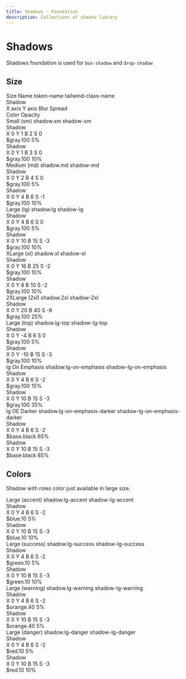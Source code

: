 ```yaml
---
title: Shadows · Foundation
description: Collections of shadow library
---
```


<script setup>
  import pCaption from '../../components/caption/Caption.vue'
  import IconSun from '@privyid/persona-icon/vue/sun/16.vue'
</script>

# Shadows
Shadows foundation is used for `box-shadow` and `drop-shadow`

## Size
<div class="pt-20 pb-8">
  <p-heading element="h5" class="mb-0 !text-default dark:!text-dark-default">Size Name</p-heading>
  <p-caption class="!text-lightblue-50">token-name</p-caption>
  <p-caption class="!text-subtle dark:!text-dark-subtle">tailwind-class-name</p-caption>
  <div class="w-10/12 pt-2 space-y-1">
    <div class="relative">
      <IconSun class="absolute top-0 scale-75 text-muted -left-5" /> 
      <p-caption class="!text-muted dark:!text-dark-muted">Shadow</p-caption>
    </div>
    <div class="flex space-x-4">
      <p-caption class="!text-default dark:!text-dark-default">X axis</p-caption>
      <p-caption class="!text-default dark:!text-dark-default">Y axis</p-caption>
      <p-caption class="!text-default dark:!text-dark-default">Blur</p-caption>
      <p-caption class="!text-default dark:!text-dark-default">Spread</p-caption>
    </div>
    <div class="flex space-x-8">
      <p-caption class="!text-default dark:!text-dark-default">Color</p-caption>
      <p-caption class="!text-default dark:!text-dark-default">Opacity</p-caption>
    </div>
  </div>
</div>

<div class="grid flex-1 grid-cols-4 gap-y-8 gap-x-6">
  <div class="space-y-4">
    <div class="border rounded shadow-sm w-36 h-36 border-default"></div>
    <div class="space-y-1">
      <p-caption size="tn" class="!text-default dark:!text-dark-default">Small (sm)</p-caption>
      <p-caption size="tn" class="!text-lightblue-50">shadow.sm</p-caption>
      <p-caption size="tn" class="!text-subtle dark:!text-dark-subtle">shadow-sm</p-caption>
    </div>
    <div class="w-10/12 space-y-1">
      <div class="relative">
        <IconSun class="absolute top-0 scale-75 text-muted -left-5" /> 
        <p-caption class="!text-muted dark:!text-dark-muted">Shadow</p-caption>
      </div>
      <div class="flex justify-between">
        <p-caption size="tn">X <span class="text-default dark:text-dark-default">0</span></p-caption>
        <p-caption size="tn">Y <span class="text-default dark:text-dark-default">1</span></p-caption>
        <p-caption size="tn">B <span class="text-default dark:text-dark-default">2</span></p-caption>
        <p-caption size="tn">S <span class="text-default dark:text-dark-default">0</span></p-caption>
      </div>
      <div class="flex space-x-8">
        <p-caption size="tn" class="!text-default dark:!text-dark-default">$gray.100</p-caption>
        <p-caption size="tn" class="!text-default dark:!text-dark-default">5%</p-caption>
      </div>
    </div>
    <div class="w-10/12 space-y-1">
      <div class="relative">
        <IconSun class="absolute top-0 scale-75 text-muted -left-5" /> 
        <p-caption class="!text-muted dark:!text-dark-muted">Shadow</p-caption>
      </div>
      <div class="flex justify-between">
        <p-caption size="tn">X <span class="text-default dark:text-dark-default">0</span></p-caption>
        <p-caption size="tn">Y <span class="text-default dark:text-dark-default">1</span></p-caption>
        <p-caption size="tn">B <span class="text-default dark:text-dark-default">3</span></p-caption>
        <p-caption size="tn">S <span class="text-default dark:text-dark-default">0</span></p-caption>
      </div>
      <div class="flex space-x-8">
        <p-caption size="tn" class="!text-default dark:!text-dark-default">$gray.100</p-caption>
        <p-caption size="tn" class="!text-default dark:!text-dark-default">10%</p-caption>
      </div>
    </div>
  </div>

  <div class="space-y-4">
    <div class="border rounded shadow-md w-36 h-36 border-default"></div>
    <div class="space-y-1">
      <p-caption size="tn" class="!text-default dark:!text-dark-default">Medium (md)</p-caption>
      <p-caption size="tn" class="!text-lightblue-50">shadow.md</p-caption>
      <p-caption size="tn" class="!text-subtle dark:!text-dark-subtle">shadow-md</p-caption>
    </div>
    <div class="w-10/12 space-y-1">
      <div class="relative">
        <IconSun class="absolute top-0 scale-75 text-muted -left-5" /> 
        <p-caption class="!text-muted dark:!text-dark-muted">Shadow</p-caption>
      </div>
      <div class="flex justify-between">
        <p-caption size="tn">X <span class="text-default dark:text-dark-default">0</span></p-caption>
        <p-caption size="tn">Y <span class="text-default dark:text-dark-default">2</span></p-caption>
        <p-caption size="tn">B <span class="text-default dark:text-dark-default">4</span></p-caption>
        <p-caption size="tn">S <span class="text-default dark:text-dark-default">0</span></p-caption>
      </div>
      <div class="flex space-x-8">
        <p-caption size="tn" class="!text-default dark:!text-dark-default">$gray.100</p-caption>
        <p-caption size="tn" class="!text-default dark:!text-dark-default">5%</p-caption>
      </div>
    </div>
    <div class="w-10/12 space-y-1">
      <div class="relative">
        <IconSun class="absolute top-0 scale-75 text-muted -left-5" /> 
        <p-caption class="!text-muted dark:!text-dark-muted">Shadow</p-caption>
      </div>
      <div class="flex justify-between">
        <p-caption size="tn">X <span class="text-default dark:text-dark-default">0</span></p-caption>
        <p-caption size="tn">Y <span class="text-default dark:text-dark-default">4</span></p-caption>
        <p-caption size="tn">B <span class="text-default dark:text-dark-default">6</span></p-caption>
        <p-caption size="tn">S <span class="text-default dark:text-dark-default">-1</span></p-caption>
      </div>
      <div class="flex space-x-8">
        <p-caption size="tn" class="!text-default dark:!text-dark-default">$gray.100</p-caption>
        <p-caption size="tn" class="!text-default dark:!text-dark-default">10%</p-caption>
      </div>
    </div>
  </div>

  <div class="space-y-4">
    <div class="border rounded shadow-lg w-36 h-36 border-default"></div>
    <div class="space-y-1">
      <p-caption size="tn" class="!text-default dark:!text-dark-default">Large (lg)</p-caption>
      <p-caption size="tn" class="!text-lightblue-50">shadow.lg</p-caption>
      <p-caption size="tn" class="!text-subtle dark:!text-dark-subtle">shadow-lg</p-caption>
    </div>
    <div class="w-10/12 space-y-1">
      <div class="relative">
        <IconSun class="absolute top-0 scale-75 text-muted -left-5" /> 
        <p-caption class="!text-muted dark:!text-dark-muted">Shadow</p-caption>
      </div>
      <div class="flex justify-between">
        <p-caption size="tn">X <span class="text-default dark:text-dark-default">0</span></p-caption>
        <p-caption size="tn">Y <span class="text-default dark:text-dark-default">4</span></p-caption>
        <p-caption size="tn">B <span class="text-default dark:text-dark-default">6</span></p-caption>
        <p-caption size="tn">S <span class="text-default dark:text-dark-default">0</span></p-caption>
      </div>
      <div class="flex space-x-8">
        <p-caption size="tn" class="!text-default dark:!text-dark-default">$gray.100</p-caption>
        <p-caption size="tn" class="!text-default dark:!text-dark-default">5%</p-caption>
      </div>
    </div>
    <div class="w-10/12 space-y-1">
      <div class="relative">
        <IconSun class="absolute top-0 scale-75 text-muted -left-5" /> 
        <p-caption class="!text-muted dark:!text-dark-muted">Shadow</p-caption>
      </div>
      <div class="flex justify-between">
        <p-caption size="tn">X <span class="text-default dark:text-dark-default">0</span></p-caption>
        <p-caption size="tn">Y <span class="text-default dark:text-dark-default">10</span></p-caption>
        <p-caption size="tn">B <span class="text-default dark:text-dark-default">15</span></p-caption>
        <p-caption size="tn">S <span class="text-default dark:text-dark-default">-3</span></p-caption>
      </div>
      <div class="flex space-x-8">
        <p-caption size="tn" class="!text-default dark:!text-dark-default">$gray.100</p-caption>
        <p-caption size="tn" class="!text-default dark:!text-dark-default">10%</p-caption>
      </div>
    </div>
  </div>

  <div class="space-y-4">
    <div class="border rounded shadow-xl w-36 h-36 border-default"></div>
    <div class="space-y-1">
      <p-caption size="tn" class="!text-default dark:!text-dark-default">XLarge (xl)</p-caption>
      <p-caption size="tn" class="!text-lightblue-50">shadow.xl</p-caption>
      <p-caption size="tn" class="!text-subtle dark:!text-dark-subtle">shadow-xl</p-caption>
    </div>
    <div class="w-10/12 space-y-1">
      <div class="relative">
        <IconSun class="absolute top-0 scale-75 text-muted -left-5" /> 
        <p-caption class="!text-muted dark:!text-dark-muted">Shadow</p-caption>
      </div>
      <div class="flex justify-between">
        <p-caption size="tn">X <span class="text-default dark:text-dark-default">0</span></p-caption>
        <p-caption size="tn">Y <span class="text-default dark:text-dark-default">16</span></p-caption>
        <p-caption size="tn">B <span class="text-default dark:text-dark-default">25</span></p-caption>
        <p-caption size="tn">S <span class="text-default dark:text-dark-default">-2</span></p-caption>
      </div>
      <div class="flex space-x-8">
        <p-caption size="tn" class="!text-default dark:!text-dark-default">$gray.100</p-caption>
        <p-caption size="tn" class="!text-default dark:!text-dark-default">10%</p-caption>
      </div>
    </div>
    <div class="w-10/12 space-y-1">
      <div class="relative">
        <IconSun class="absolute top-0 scale-75 text-muted -left-5" /> 
        <p-caption class="!text-muted dark:!text-dark-muted">Shadow</p-caption>
      </div>
      <div class="flex justify-between">
        <p-caption size="tn">X <span class="text-default dark:text-dark-default">0</span></p-caption>
        <p-caption size="tn">Y <span class="text-default dark:text-dark-default">8</span></p-caption>
        <p-caption size="tn">B <span class="text-default dark:text-dark-default">10</span></p-caption>
        <p-caption size="tn">S <span class="text-default dark:text-dark-default">-2</span></p-caption>
      </div>
      <div class="flex space-x-8">
        <p-caption size="tn" class="!text-default dark:!text-dark-default">$gray.100</p-caption>
        <p-caption size="tn" class="!text-default dark:!text-dark-default">10%</p-caption>
      </div>
    </div>
  </div>

  <div class="space-y-4">
    <div class="border rounded shadow-2xl w-36 h-36 border-default"></div>
    <div class="space-y-1">
      <p-caption size="tn" class="!text-default dark:!text-dark-default">2XLarge (2xl)</p-caption>
      <p-caption size="tn" class="!text-lightblue-50">shadow.2xl</p-caption>
      <p-caption size="tn" class="!text-subtle dark:!text-dark-subtle">shadow-2xl</p-caption>
    </div>
    <div class="w-10/12 space-y-1">
      <div class="relative">
        <IconSun class="absolute top-0 scale-75 text-muted -left-5" /> 
        <p-caption class="!text-muted dark:!text-dark-muted">Shadow</p-caption>
      </div>
      <div class="flex justify-between">
        <p-caption size="tn">X <span class="text-default dark:text-dark-default">0</span></p-caption>
        <p-caption size="tn">Y <span class="text-default dark:text-dark-default">20</span></p-caption>
        <p-caption size="tn">B <span class="text-default dark:text-dark-default">40</span></p-caption>
        <p-caption size="tn">S <span class="text-default dark:text-dark-default">-8</span></p-caption>
      </div>
      <div class="flex space-x-8">
        <p-caption size="tn" class="!text-default dark:!text-dark-default">$gray.100</p-caption>
        <p-caption size="tn" class="!text-default dark:!text-dark-default">25%</p-caption>
      </div>
    </div>
  </div>

  <div class="space-y-4">
    <div class="border rounded w-36 h-36 border-default shadow-lg-top"></div>
    <div class="space-y-1">
      <p-caption size="tn" class="!text-default dark:!text-dark-default">Large (top)</p-caption>
      <p-caption size="tn" class="!text-lightblue-50">shadow.lg-top</p-caption>
      <p-caption size="tn" class="!text-subtle dark:!text-dark-subtle">shadow-lg-top</p-caption>
    </div>
    <div class="w-10/12 space-y-1">
      <div class="relative">
        <IconSun class="absolute top-0 scale-75 text-muted -left-5" /> 
        <p-caption class="!text-muted dark:!text-dark-muted">Shadow</p-caption>
      </div>
      <div class="flex justify-between">
        <p-caption size="tn">X <span class="text-default dark:text-dark-default">0</span></p-caption>
        <p-caption size="tn">Y <span class="text-default dark:text-dark-default">-4</span></p-caption>
        <p-caption size="tn">B <span class="text-default dark:text-dark-default">6</span></p-caption>
        <p-caption size="tn">S <span class="text-default dark:text-dark-default">0</span></p-caption>
      </div>
      <div class="flex space-x-8">
        <p-caption size="tn" class="!text-default dark:!text-dark-default">$gray.100</p-caption>
        <p-caption size="tn" class="!text-default dark:!text-dark-default">5%</p-caption>
      </div>
    </div>
    <div class="w-10/12 space-y-1">
      <div class="relative">
        <IconSun class="absolute top-0 scale-75 text-muted -left-5" /> 
        <p-caption class="!text-muted dark:!text-dark-muted">Shadow</p-caption>
      </div>
      <div class="flex justify-between">
        <p-caption size="tn">X <span class="text-default dark:text-dark-default">0</span></p-caption>
        <p-caption size="tn">Y <span class="text-default dark:text-dark-default">-10</span></p-caption>
        <p-caption size="tn">B <span class="text-default dark:text-dark-default">15</span></p-caption>
        <p-caption size="tn">S <span class="text-default dark:text-dark-default">-3</span></p-caption>
      </div>
      <div class="flex space-x-8">
        <p-caption size="tn" class="!text-default dark:!text-dark-default">$gray.100</p-caption>
        <p-caption size="tn" class="!text-default dark:!text-dark-default">10%</p-caption>
      </div>
    </div>
  </div>

  <div class="space-y-4">
    <div class="p-4 mx-auto bg-accent-emphasis">
      <div class="mx-auto border rounded w-28 h-28 bg-emphasis-alpha border-on-emphasis-alpha-subtle shadow-lg-on-emphasis"></div>
    </div>
    <div class="space-y-1">
      <p-caption size="tn" class="!text-default dark:!text-dark-default">lg On Emphasis</p-caption>
      <p-caption size="tn" class="!text-lightblue-50">shadow.lg-on-emphasis</p-caption>
      <p-caption size="tn" class="!text-subtle dark:!text-dark-subtle">shadow-lg-on-emphasis</p-caption>
    </div>
    <div class="w-10/12 space-y-1">
      <div class="relative">
        <IconSun class="absolute top-0 scale-75 text-muted -left-5" /> 
        <p-caption class="!text-muted dark:!text-dark-muted">Shadow</p-caption>
      </div>
      <div class="flex justify-between">
        <p-caption size="tn">X <span class="text-default dark:text-dark-default">0</span></p-caption>
        <p-caption size="tn">Y <span class="text-default dark:text-dark-default">4</span></p-caption>
        <p-caption size="tn">B <span class="text-default dark:text-dark-default">6</span></p-caption>
        <p-caption size="tn">S <span class="text-default dark:text-dark-default">-2</span></p-caption>
      </div>
      <div class="flex space-x-8">
        <p-caption size="tn" class="!text-default dark:!text-dark-default">$gray.100</p-caption>
        <p-caption size="tn" class="!text-default dark:!text-dark-default">15%</p-caption>
      </div>
    </div>
    <div class="w-10/12 space-y-1">
      <div class="relative">
        <IconSun class="absolute top-0 scale-75 text-muted -left-5" /> 
        <p-caption class="!text-muted dark:!text-dark-muted">Shadow</p-caption>
      </div>
      <div class="flex justify-between">
        <p-caption size="tn">X <span class="text-default dark:text-dark-default">0</span></p-caption>
        <p-caption size="tn">Y <span class="text-default dark:text-dark-default">10</span></p-caption>
        <p-caption size="tn">B <span class="text-default dark:text-dark-default">15</span></p-caption>
        <p-caption size="tn">S <span class="text-default dark:text-dark-default">-3</span></p-caption>
      </div>
      <div class="flex space-x-8">
        <p-caption size="tn" class="!text-default dark:!text-dark-default">$gray.100</p-caption>
        <p-caption size="tn" class="!text-default dark:!text-dark-default">35%</p-caption>
      </div>
    </div>
  </div>

  <div class="space-y-4">
    <div class="p-4 mx-auto bg-emphasis">
      <div class="mx-auto border rounded w-28 h-28 bg-emphasis-alpha border-on-emphasis-alpha-subtle shadow-lg-on-emphasis-darker"></div>
    </div>
    <div class="space-y-1">
      <p-caption size="tn" class="!text-default dark:!text-dark-default">lg OE Darker</p-caption>
      <p-caption size="tn" class="!text-lightblue-50">shadow.lg-on-emphasis-darker</p-caption>
      <p-caption size="tn" class="!text-subtle dark:!text-dark-subtle">shadow-lg-on-emphasis-darker</p-caption>
    </div>
    <div class="w-10/12 space-y-1">
      <div class="relative">
        <IconSun class="absolute top-0 scale-75 text-muted -left-5" /> 
        <p-caption class="!text-muted dark:!text-dark-muted">Shadow</p-caption>
      </div>
      <div class="flex justify-between">
        <p-caption size="tn">X <span class="text-default dark:text-dark-default">0</span></p-caption>
        <p-caption size="tn">Y <span class="text-default dark:text-dark-default">4</span></p-caption>
        <p-caption size="tn">B <span class="text-default dark:text-dark-default">6</span></p-caption>
        <p-caption size="tn">S <span class="text-default dark:text-dark-default">-2</span></p-caption>
      </div>
      <div class="flex space-x-8">
        <p-caption size="tn" class="!text-default dark:!text-dark-default">$base.black</p-caption>
        <p-caption size="tn" class="!text-default dark:!text-dark-default">65%</p-caption>
      </div>
    </div>
    <div class="w-10/12 space-y-1">
      <div class="relative">
        <IconSun class="absolute top-0 scale-75 text-muted -left-5" /> 
        <p-caption class="!text-muted dark:!text-dark-muted">Shadow</p-caption>
      </div>
      <div class="flex justify-between">
        <p-caption size="tn">X <span class="text-default dark:text-dark-default">0</span></p-caption>
        <p-caption size="tn">Y <span class="text-default dark:text-dark-default">10</span></p-caption>
        <p-caption size="tn">B <span class="text-default dark:text-dark-default">15</span></p-caption>
        <p-caption size="tn">S <span class="text-default dark:text-dark-default">-3</span></p-caption>
      </div>
      <div class="flex space-x-8">
        <p-caption size="tn" class="!text-default dark:!text-dark-default">$base.black</p-caption>
        <p-caption size="tn" class="!text-default dark:!text-dark-default">85%</p-caption>
      </div>
    </div>
  </div>
</div>

## Colors
Shadow with roles color just available in large size.

<div class="grid flex-1 grid-cols-4 pt-20 gap-y-8 gap-x-6">
  <div class="space-y-4">
    <div class="border rounded w-36 h-36 border-accent shadow-lg-accent"></div>
    <div class="space-y-1">
      <p-caption class="!text-default dark:!text-dark-default">Large (accent)</p-caption>
      <p-caption class="!text-lightblue-50">shadow.lg-accent</p-caption>
      <p-caption class="!text-subtle dark:!text-dark-subtle">shadow-lg-accent</p-caption>
    </div>
    <div class="w-10/12 space-y-1">
      <div class="relative">
        <IconSun class="absolute top-0 scale-75 text-muted -left-5" /> 
        <p-caption class="!text-muted dark:!text-dark-muted">Shadow</p-caption>
      </div>
      <div class="flex justify-between">
        <p-caption>X <span class="text-default dark:text-dark-default">0</span></p-caption>
        <p-caption>Y <span class="text-default dark:text-dark-default">4</span></p-caption>
        <p-caption>B <span class="text-default dark:text-dark-default">6</span></p-caption>
        <p-caption>S <span class="text-default dark:text-dark-default">-2</span></p-caption>
      </div>
      <div class="flex space-x-8">
        <p-caption class="!text-default dark:!text-dark-default">$blue.10</p-caption>
        <p-caption class="!text-default dark:!text-dark-default">5%</p-caption>
      </div>
    </div>
    <div class="w-10/12 space-y-1">
      <div class="relative">
        <IconSun class="absolute top-0 scale-75 text-muted -left-5" /> 
        <p-caption class="!text-muted dark:!text-dark-muted">Shadow</p-caption>
      </div>
      <div class="flex justify-between">
        <p-caption>X <span class="text-default dark:text-dark-default">0</span></p-caption>
        <p-caption>Y <span class="text-default dark:text-dark-default">10</span></p-caption>
        <p-caption>B <span class="text-default dark:text-dark-default">15</span></p-caption>
        <p-caption>S <span class="text-default dark:text-dark-default">-3</span></p-caption>
      </div>
      <div class="flex space-x-8">
        <p-caption class="!text-default dark:!text-dark-default">$blue.10</p-caption>
        <p-caption class="!text-default dark:!text-dark-default">10%</p-caption>
      </div>
    </div>
  </div>

  <div class="space-y-4">
    <div class="border rounded w-36 h-36 border-success shadow-lg-success"></div>
    <div class="space-y-1">
      <p-caption class="!text-default dark:!text-dark-default">Large (success)</p-caption>
      <p-caption class="!text-lightblue-50">shadow.lg-success</p-caption>
      <p-caption class="!text-subtle dark:!text-dark-subtle">shadow-lg-success</p-caption>
    </div>
    <div class="w-10/12 space-y-1">
      <div class="relative">
        <IconSun class="absolute top-0 scale-75 text-muted -left-5" /> 
        <p-caption class="!text-muted dark:!text-dark-muted">Shadow</p-caption>
      </div>
      <div class="flex justify-between">
        <p-caption>X <span class="text-default dark:text-dark-default">0</span></p-caption>
        <p-caption>Y <span class="text-default dark:text-dark-default">4</span></p-caption>
        <p-caption>B <span class="text-default dark:text-dark-default">6</span></p-caption>
        <p-caption>S <span class="text-default dark:text-dark-default">-2</span></p-caption>
      </div>
      <div class="flex space-x-8">
        <p-caption class="!text-default dark:!text-dark-default">$green.10</p-caption>
        <p-caption class="!text-default dark:!text-dark-default">5%</p-caption>
      </div>
    </div>
    <div class="w-10/12 space-y-1">
      <div class="relative">
        <IconSun class="absolute top-0 scale-75 text-muted -left-5" /> 
        <p-caption class="!text-muted dark:!text-dark-muted">Shadow</p-caption>
      </div>
      <div class="flex justify-between">
        <p-caption>X <span class="text-default dark:text-dark-default">0</span></p-caption>
        <p-caption>Y <span class="text-default dark:text-dark-default">10</span></p-caption>
        <p-caption>B <span class="text-default dark:text-dark-default">15</span></p-caption>
        <p-caption>S <span class="text-default dark:text-dark-default">-3</span></p-caption>
      </div>
      <div class="flex space-x-8">
        <p-caption class="!text-default dark:!text-dark-default">$green.10</p-caption>
        <p-caption class="!text-default dark:!text-dark-default">10%</p-caption>
      </div>
    </div>
  </div>

  <div class="space-y-4">
    <div class="border rounded w-36 h-36 border-warning shadow-lg-warning"></div>
    <div class="space-y-1">
      <p-caption class="!text-default dark:!text-dark-default">Large (warning)</p-caption>
      <p-caption class="!text-lightblue-50">shadow.lg-warning</p-caption>
      <p-caption class="!text-subtle dark:!text-dark-subtle">shadow-lg-warning</p-caption>
    </div>
    <div class="w-10/12 space-y-1">
      <div class="relative">
        <IconSun class="absolute top-0 scale-75 text-muted -left-5" /> 
        <p-caption class="!text-muted dark:!text-dark-muted">Shadow</p-caption>
      </div>
      <div class="flex justify-between">
        <p-caption>X <span class="text-default dark:text-dark-default">0</span></p-caption>
        <p-caption>Y <span class="text-default dark:text-dark-default">4</span></p-caption>
        <p-caption>B <span class="text-default dark:text-dark-default">6</span></p-caption>
        <p-caption>S <span class="text-default dark:text-dark-default">-2</span></p-caption>
      </div>
      <div class="flex space-x-8">
        <p-caption class="!text-default dark:!text-dark-default">$orange.40</p-caption>
        <p-caption class="!text-default dark:!text-dark-default">5%</p-caption>
      </div>
    </div>
    <div class="w-10/12 space-y-1">
      <div class="relative">
        <IconSun class="absolute top-0 scale-75 text-muted -left-5" /> 
        <p-caption class="!text-muted dark:!text-dark-muted">Shadow</p-caption>
      </div>
      <div class="flex justify-between">
        <p-caption>X <span class="text-default dark:text-dark-default">0</span></p-caption>
        <p-caption>Y <span class="text-default dark:text-dark-default">10</span></p-caption>
        <p-caption>B <span class="text-default dark:text-dark-default">15</span></p-caption>
        <p-caption>S <span class="text-default dark:text-dark-default">-3</span></p-caption>
      </div>
      <div class="flex space-x-8">
        <p-caption class="!text-default dark:!text-dark-default">$orange.40</p-caption>
        <p-caption class="!text-default dark:!text-dark-default">5%</p-caption>
      </div>
    </div>
  </div>

  <div class="space-y-4">
    <div class="border rounded w-36 h-36 border-danger shadow-lg-danger"></div>
    <div class="space-y-1">
      <p-caption class="!text-default dark:!text-dark-default">Large (danger)</p-caption>
      <p-caption class="!text-lightblue-50">shadow.lg-danger</p-caption>
      <p-caption class="!text-subtle dark:!text-dark-subtle">shadow-lg-danger</p-caption>
    </div>
    <div class="w-10/12 space-y-1">
      <div class="relative">
        <IconSun class="absolute top-0 scale-75 text-muted -left-5" /> 
        <p-caption class="!text-muted dark:!text-dark-muted">Shadow</p-caption>
      </div>
      <div class="flex justify-between">
        <p-caption>X <span class="text-default dark:text-dark-default">0</span></p-caption>
        <p-caption>Y <span class="text-default dark:text-dark-default">4</span></p-caption>
        <p-caption>B <span class="text-default dark:text-dark-default">6</span></p-caption>
        <p-caption>S <span class="text-default dark:text-dark-default">-2</span></p-caption>
      </div>
      <div class="flex space-x-8">
        <p-caption class="!text-default dark:!text-dark-default">$red.10</p-caption>
        <p-caption class="!text-default dark:!text-dark-default">5%</p-caption>
      </div>
    </div>
    <div class="w-10/12 space-y-1">
      <div class="relative">
        <IconSun class="absolute top-0 scale-75 text-muted -left-5" /> 
        <p-caption class="!text-muted dark:!text-dark-muted">Shadow</p-caption>
      </div>
      <div class="flex justify-between">
        <p-caption>X <span class="text-default dark:text-dark-default">0</span></p-caption>
        <p-caption>Y <span class="text-default dark:text-dark-default">10</span></p-caption>
        <p-caption>B <span class="text-default dark:text-dark-default">15</span></p-caption>
        <p-caption>S <span class="text-default dark:text-dark-default">-3</span></p-caption>
      </div>
      <div class="flex space-x-8">
        <p-caption class="!text-default dark:!text-dark-default">$red.10</p-caption>
        <p-caption class="!text-default dark:!text-dark-default">10%</p-caption>
      </div>
    </div>
  </div>
</div>